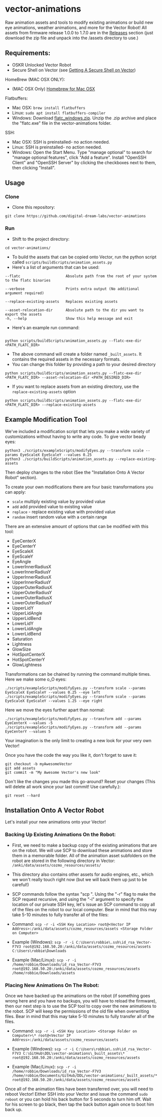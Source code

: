# vector-animations
Raw animation assets and tools to modify existing animations or build new eye animations, weather animations, and more for the Vector Robot! All assets from firmware release 1.0.0 to 1.7.0 are in the [Releases](https://github.com/digital-dream-labs/vector-animations/releases) section (just download the zip file and unpack into the /assets directory to use.)

## Requirements:
* OSKR Unlocked Vector Robot 
* Secure Shell on Vector (see [Getting A Secure Shell on Vector](https://oskr.ddl.io/oom/doc/unlock_checklist.html#getting-secure-shell))

HomeBrew (MAC OSX ONLY):
* (MAC OSX Only) [Homebrew for Mac OSX](https://brew.sh/) 

Flatbuffers:
* Mac OSX: ```brew install flatbuffers```
* Linux: ```sudo apt install flatbuffers-compiler```
* Windows: Download [flatc_windows.zip](https://github.com/google/flatbuffers/releases). Unzip the .zip archive and place the "flatc.exe" file in the vector-animations folder.

SSH:
* Mac OSX: SSH is preinstalled- no action needed.
* Linux: SSH is preinstalled- no action needed.
* Windows: Open the Start Menu. Type "manage optional" to search for "manage optional features", click "Add a feature". Install "OpenSSH Client" and "OpenSSH Server" by clicking the checkboxes next to them, then clicking "Install".

## Usage
### Clone
* Clone this repository:
```
git clone https://github.com/digital-dream-labs/vector-animations
```
### Run
* Shift to the project directory:
```
cd vector-animations/
```
- To build the assets that can be copied onto Vector, run the python script called `scripts/buildScripts/animation_assets.py`
- Here's a list of arguments that can be used:
```
--flatc                     Absolute path from the root of your system to the flatc binaries

--verbose                   Prints extra output (No additional argument required)

--replace-existing-assets   Replaces existing assets

--asset-relocation-dir      Absolute path to the dir you want to export the assets
-h, --help                  Show this help message and exit
```
-  Here's an example run command:
```

python scripts/buildScripts/animation_assets.py --flatc-exe-dir <PATH_FLATC_DIR>

```
- The above command will create a folder named `_built_assets`. It contains the required assets in the necessary formats.
- You can change this folder by providing a path to your desired directory
```
python scripts/buildScripts/animation_assets.py --flatc-exe-dir <PATH_FLATC_DIR> --asset-relocation-dir <PATH_DESIRED_DIR>
```
- If you want to replace assets from an existing directory, use the `replace-existing-assets` option
```
python scripts/buildScripts/animation_assets.py --flatc-exe-dir <PATH_FLATC_DIR> --replace-existing-assets
```

## Example Modification Tool

We've included a modification script that lets you make a wide variety
of customizations without having to write any code. To give vector
beady eyes:

```
python3 ./scripts/exampleScripts/modifyEyes.py --transform scale --params EyeScaleX EyeScaleY --values 0.25
python3 ./scripts/buildScripts/animation_assets.py --replace-existing-assets
```

Then deploy changes to the robot (See the "Installation Onto A Vector Robot" section).

To create your own modifications there are four basic transformations
you can apply:

* `scale` multiply existing value by provided value
* `add` add provided value to existing value
* `replace` - replace existing value with provided value
* `random` insert random value with a certain range

There are an extensive amount of options that can be modified with
this tool:

* EyeCenterX
* EyeCenterY
* EyeScaleX
* EyeScaleY
* EyeAngle
* LowerInnerRadiusX
* LowerInnerRadiusY
* UpperInnerRadiusX
* UpperInnerRadiusY
* UpperOuterRadiusX
* UpperOuterRadiusY
* LowerOuterRadiusX
* LowerOuterRadiusY
* UpperLidY
* UpperLidAngle
* UpperLidBend
* LowerLidY
* LowerLidAngle
* LowerLidBend
* Saturation
* Lightness
* GlowSize
* HotSpotCenterX
* HotSpotCenterY
* GlowLightness

Transformations can be chained by running the command multiple
times. Here we make some o_O eyes:

```
./scripts/exampleScripts/modifyEyes.py --transform scale --params EyeScaleX EyeScaleY --values 0.25 --eye left
./scripts/exampleScripts/modifyEyes.py --transform scale --params EyeScaleX EyeScaleY --values 1.25 --eye right
```

Here we move the eyes further apart than normal:

```
./scripts/exampleScripts/modifyEyes.py --transform add --params EyeCenterX --values -5
./scripts/exampleScripts/modifyEyes.py --transform add --params EyeCenterY --values 5
```

Your imagination is the only limit to creating a new look for your
very own Vector!

Once you have the code the way you like it, don't forget to save it:

```
git checkout -b myAwesomeVector
git add assets
git commit -m "My Awesome Vector's new look"
```

Don't like the changes you made this go-around? Reset your changes (This will delete all work since your last commit! Use carefully.):
```
git reset --hard
```

## Installation Onto A Vector Robot
Let's install your new animations onto your Vector!

### Backing Up Existing Animations On the Robot:
* First, we need to make a backup copy of the existing animations that are on the robot. We will use SCP to download these animations and store them in a memorable folder. All of the animation asset subfolders on the robot are stored in the following directory in Vector: ```/anki/data/assets/cozmo_resources/assets/```

* This directory also contains other assets for audio engines, etc., which we won't really touch right now (but we will back them up just to be careful!)

* SCP commands follow the syntax "scp <flags> <origin> <destination>". Using the "-r" flag to make the SCP request recursive, and using the "-i" argument to specify the location of our private SSH key, let's issue an SCP command to copy all of the files on the robot to our local computer. Bear in mind that this may take 5-10 minutes to fully transfer all of the files:

* Command:
```scp -r -i <SSH Key Location> root@<Vector IP Address>:/anki/data/assets/cozmo_resources/assets <Storage Folder on Computer>```

* Example (Windows):
```scp -r -i C:\Users\robbie\.ssh\id_rsa_Vector-F7V3 root@192.168.50.20:/anki/data/assets/cozmo_resources/assets C:\Users\robbie\Downloads```

* Example (Mac/Linux):
```scp -r -i /home/robbie/Downloads/id_rsa_Vector-F7V3 root@192.168.50.20:/anki/data/assets/cozmo_resources/assets /home/robbie/Downloads/assets```

### Placing New Animations On The Robot:
Once we have backed up the animations on the robot (if something goes wrong here and you have no backups, you will have to reload the firmware), then our next step is to use the SCP tool to copy over the new animations to the robot. SCP will keep the permissions of the old file when overwriting files. Bear in mind that this may take 5-10 minutes to fully transfer all of the files.

* Command:
```scp -r -i <SSH Key Location> <Storage Folder on Computer>\* root@<Vector IP Address>:/anki/data/assets/cozmo_resources/assets```

* Example (Windows):
```scp -r -i C:\Users\robbie\.ssh\id_rsa_Vector-F7V3 C:\GitHub\DDL\vector-animations\_built_assets\* root@192.168.50.20:/anki/data/assets/cozmo_resources/assets```

* Example (Mac/Linux):
```scp -r -i /home/robbie/Downloads/id_rsa_Vector-F7V3 /home/robbie/Documents/GitHub/DDL/vector-animations/_built_assets/* root@192.168.50.20:/anki/data/assets/cozmo_resources/assets```

Once all of the animation files have been transferred over, you will need to reboot Vector! Either SSH into your Vector and issue the command ```sudo reboot``` or you can hold his back button for 5 seconds to turn him off. Wait for his screen to go black, then tap the back button again once to boot him back up. 
